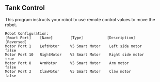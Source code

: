 Tank Control 
---

This program instructs your robot to use remote control values to move the robot. 

```
Robot Configuration: 
[Smart Port]    [Name]        [Type]           [Description]       [Reversed]
Motor Port 1    LeftMotor     V5 Smart Motor    Left side motor     false
Motor Port 10   RightMotor    V5 Smart Motor    Right side motor    true
Motor Port 8    ArmMotor      V5 Smart Motor    Arm motor           false
Motor Port 3    ClawMotor     V5 Smart Motor    Claw motor          false
```